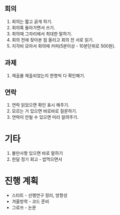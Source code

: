## 회의
1. 회의는 짧고 굵게 하기.
2. 회의록 돌아가면서 쓰기.
3. 회의때 그자리에서 최대한 말하기.
4. 회의 전에 찾아본 점 올리고 회의 전 서로 읽기.
7. 지각비 모아서 회의때 커피(5분이상 - 10분단위로 500원).

## 과제
1. 제출물 제출되었는지 한명씩 다 확인해기.

## 연락
1. 연락 읽었으면 확인 표시 해주기.
2. 모르는 거 있으면 바로바로 질문하기.
3. 연락이 안될 수 있으면 미리 알려주기.

# 기타
1. 불만사항 있으면 바로 말하기
2. 한달 정기 회고 - 밥먹으면서

# 진행 계획
- 스타트 - 선행연구 정리, 방향성
- 겨울방학 - 코드 준비
- 그로쓰 - 논문
